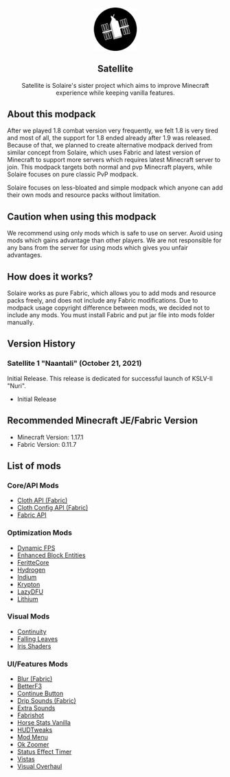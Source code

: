 

<p align="center">
 <img width="20%" src="https://raw.githubusercontent.com/MysticMoonlight/Satellite/main/logo.png" align="center" alt="Solaire-IMG" />
 <h2 align="center">Satellite</h2>
  <p align="center">
     Satellite is Solaire's sister project which aims to improve Minecraft experience while keeping vanilla features.
  </p>
</p>

## About this modpack ##
After we played 1.8 combat version very frequently, we felt 1.8 is very tired and most of all, the support for 1.8 ended already after 1.9 was released.
Because of that, we planned to create alternative modpack derived from similar concept from Solaire, which uses Fabric and latest version of Minecraft to support more servers which requires latest Minecraft server to join. This modpack targets both normal and pvp Minecraft players, while Solaire focuses on pure classic PvP modpack.

Solaire focuses on less-bloated and simple modpack which anyone can add their own mods and resource packs without limitation.

## Caution when using this modpack ##
We recommend using only mods which is safe to use on server. Avoid using mods which gains advantage than other players. We are not responsible for any bans from the server for using mods which gives you unfair advantages.

## How does it works? ##
Solaire works as pure Fabric, which allows you to add mods and resource packs freely, and does not include any Fabric modifications.
Due to modpack usage copyright difference between mods, we decided not to include any mods. You must install Fabric and put jar file into mods folder manually.

## Version History ##
### Satellite 1 "Naantali" (October 21, 2021) ###
Initial Release. This release is dedicated for successful launch of KSLV-II "Nuri".

- Initial Release

## Recommended Minecraft JE/Fabric Version ##
- Minecraft Version: 1.17.1
- Fabric Version: 0.11.7

## List of mods ##
### Core/API Mods
- [Cloth API (Fabric)](https://www.curseforge.com/minecraft/mc-mods/cloth-api)
- [Cloth Config API (Fabric)](https://www.curseforge.com/minecraft/mc-mods/cloth-config)
- [Fabric API](https://www.modrinth.com/mod/fabric-api)

### Optimization Mods
- [Dynamic FPS](https://www.modrinth.com/mod/dynamic-fps)
- [Enhanced Block Entities](https://www.modrinth.com/mod/ebe)
- [FeritteCore](https://www.modrinth.com/mod/ferrite-core)
- [Hydrogen](https://www.modrinth.com/mod/hydrogen)
- [Indium](https://www.modrinth.com/mod/indium)
- [Krypton](https://www.modrinth.com/mod/krypton)
- [LazyDFU](https://www.modrinth.com/mod/lazydfu)
- [Lithium](https://www.modrinth.com/mod/lithium)

### Visual Mods
- [Continuity](https://www.modrinth.com/mod/continuity)
- [Falling Leaves](https://www.modrinth.com/mod/fallingleaves)
- [Iris Shaders](https://www.modrinth.com/mod/iris)

### UI/Features Mods
- [Blur (Fabric)](https://www.modrinth.com/mod/blur-fabric)
- [BetterF3](https://www.modrinth.com/mod/betterf3)
- [Continue Button](https://www.modrinth.com/mod/continue-button)
- [Drip Sounds (Fabric)](https://www.modrinth.com/mod/dripsounds-fabric)
- [Extra Sounds](https://www.modrinth.com/mod/extrasounds)
- [Fabrishot](https://www.modrinth.com/mod/fabrishot)
- [Horse Stats Vanilla](https://www.modrinth.com/mod/horsestatsvanilla)
- [HUDTweaks](https://www.modrinth.com/mod/hudtweaks)
- [Mod Menu](https://www.modrinth.com/mod/modmenu)
- [Ok Zoomer](https://www.modrinth.com/mod/ok-zoomer)
- [Status Effect Timer](https://www.modrinth.com/mod/statuseffecttimer)
- [Vistas](https://www.modrinth.com/mod/vistas)
- [Visual Overhaul](https://www.modrinth.com/mod/visual-overhaul)
